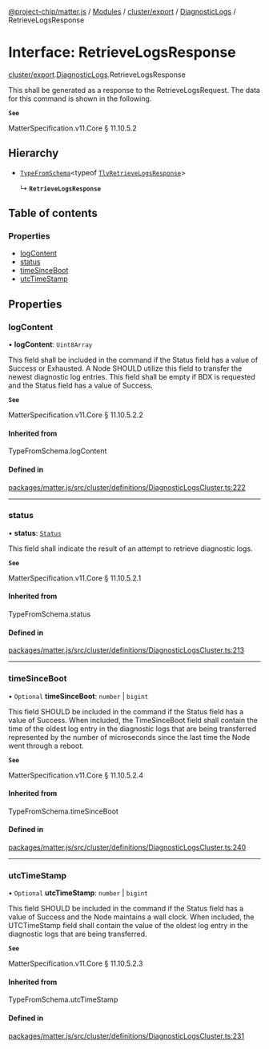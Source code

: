 [@project-chip/matter.js](../README.md) / [Modules](../modules.md) / [cluster/export](../modules/cluster_export.md) / [DiagnosticLogs](../modules/cluster_export.DiagnosticLogs.md) / RetrieveLogsResponse

# Interface: RetrieveLogsResponse

[cluster/export](../modules/cluster_export.md).[DiagnosticLogs](../modules/cluster_export.DiagnosticLogs.md).RetrieveLogsResponse

This shall be generated as a response to the RetrieveLogsRequest. The data for this command is shown in the
following.

**`See`**

MatterSpecification.v11.Core § 11.10.5.2

## Hierarchy

- [`TypeFromSchema`](../modules/tlv_export.md#typefromschema)\<typeof [`TlvRetrieveLogsResponse`](../modules/cluster_export.DiagnosticLogs.md#tlvretrievelogsresponse)\>

  ↳ **`RetrieveLogsResponse`**

## Table of contents

### Properties

- [logContent](cluster_export.DiagnosticLogs.RetrieveLogsResponse.md#logcontent)
- [status](cluster_export.DiagnosticLogs.RetrieveLogsResponse.md#status)
- [timeSinceBoot](cluster_export.DiagnosticLogs.RetrieveLogsResponse.md#timesinceboot)
- [utcTimeStamp](cluster_export.DiagnosticLogs.RetrieveLogsResponse.md#utctimestamp)

## Properties

### logContent

• **logContent**: `Uint8Array`

This field shall be included in the command if the Status field has a value of Success or Exhausted. A Node
SHOULD utilize this field to transfer the newest diagnostic log entries. This field shall be empty if BDX is
requested and the Status field has a value of Success.

**`See`**

MatterSpecification.v11.Core § 11.10.5.2.2

#### Inherited from

TypeFromSchema.logContent

#### Defined in

[packages/matter.js/src/cluster/definitions/DiagnosticLogsCluster.ts:222](https://github.com/project-chip/matter.js/blob/904d0c9b952b91f28a21803759c5e5c66ee4d272/packages/matter.js/src/cluster/definitions/DiagnosticLogsCluster.ts#L222)

___

### status

• **status**: [`Status`](../enums/cluster_export.DiagnosticLogs.Status.md)

This field shall indicate the result of an attempt to retrieve diagnostic logs.

**`See`**

MatterSpecification.v11.Core § 11.10.5.2.1

#### Inherited from

TypeFromSchema.status

#### Defined in

[packages/matter.js/src/cluster/definitions/DiagnosticLogsCluster.ts:213](https://github.com/project-chip/matter.js/blob/904d0c9b952b91f28a21803759c5e5c66ee4d272/packages/matter.js/src/cluster/definitions/DiagnosticLogsCluster.ts#L213)

___

### timeSinceBoot

• `Optional` **timeSinceBoot**: `number` \| `bigint`

This field SHOULD be included in the command if the Status field has a value of Success. When included, the
TimeSinceBoot field shall contain the time of the oldest log entry in the diagnostic logs that are being
transferred represented by the number of microseconds since the last time the Node went through a reboot.

**`See`**

MatterSpecification.v11.Core § 11.10.5.2.4

#### Inherited from

TypeFromSchema.timeSinceBoot

#### Defined in

[packages/matter.js/src/cluster/definitions/DiagnosticLogsCluster.ts:240](https://github.com/project-chip/matter.js/blob/904d0c9b952b91f28a21803759c5e5c66ee4d272/packages/matter.js/src/cluster/definitions/DiagnosticLogsCluster.ts#L240)

___

### utcTimeStamp

• `Optional` **utcTimeStamp**: `number` \| `bigint`

This field SHOULD be included in the command if the Status field has a value of Success and the Node
maintains a wall clock. When included, the UTCTimeStamp field shall contain the value of the oldest log
entry in the diagnostic logs that are being transferred.

**`See`**

MatterSpecification.v11.Core § 11.10.5.2.3

#### Inherited from

TypeFromSchema.utcTimeStamp

#### Defined in

[packages/matter.js/src/cluster/definitions/DiagnosticLogsCluster.ts:231](https://github.com/project-chip/matter.js/blob/904d0c9b952b91f28a21803759c5e5c66ee4d272/packages/matter.js/src/cluster/definitions/DiagnosticLogsCluster.ts#L231)
